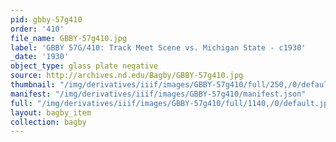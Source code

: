 ```yaml
---
pid: gbby-57g410
order: '410'
file_name: GBBY-57g410.jpg
label: 'GBBY 57G/410: Track Meet Scene vs. Michigan State - c1930'
_date: '1930'
object_type: glass plate negative
source: http://archives.nd.edu/Bagby/GBBY-57g410.jpg
thumbnail: "/img/derivatives/iiif/images/GBBY-57g410/full/250,/0/default.jpg"
manifest: "/img/derivatives/iiif/images/GBBY-57g410/manifest.json"
full: "/img/derivatives/iiif/images/GBBY-57g410/full/1140,/0/default.jpg"
layout: bagby_item
collection: bagby
---
```

